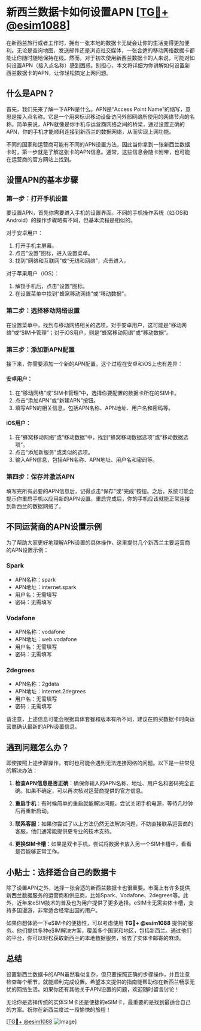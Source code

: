 # 新西兰数据卡如何设置APN [[TG💪+ @esim1088](https://t.me/s/esim1088)]

在新西兰旅行或者工作时，拥有一张本地的数据卡无疑会让你的生活变得更加便利。无论是查询地图、发送邮件还是浏览社交媒体，一张合适的移动网络数据卡都能让你随时随地保持在线。然而，对于初次使用新西兰数据卡的人来说，可能对如何设置APN（接入点名称）感到困惑。别担心，本文将详细为你讲解如何设置新西兰数据卡的APN，让你轻松搞定上网问题。

## 什么是APN？

首先，我们先来了解一下APN是什么。APN是“Access Point Name”的缩写，意思是接入点名称。它是一个用来标识移动设备访问外部网络所使用的网络节点的名称。简单来说，APN就像是你手机与运营商网络之间的桥梁，通过设置正确的APN，你的手机才能顺利连接到新西兰的数据网络，从而实现上网功能。

不同的国家和运营商可能有不同的APN设置方法，因此当你拿到一张新西兰数据卡时，第一步就是了解这张卡的APN信息。通常，这些信息会随卡附带，也可能在运营商的官方网站上找到。

## 设置APN的基本步骤

### 第一步：打开手机设置

要设置APN，首先你需要进入手机的设置界面。不同的手机操作系统（如iOS和Android）的操作步骤略有不同，但基本流程是相似的。

对于安卓用户：
1. 打开手机主屏幕。
2. 点击“设置”图标，进入设置菜单。
3. 找到“网络和互联网”或“无线和网络”，点击进入。

对于苹果用户（iOS）：
1. 解锁手机后，点击“设置”图标。
2. 在设置菜单中找到“蜂窝移动网络”或“移动数据”。

### 第二步：选择移动网络设置

在设置菜单中，找到与移动网络相关的选项。对于安卓用户，这可能是“移动网络”或“SIM卡管理”；对于iOS用户，则是“蜂窝移动网络”或“移动数据”。

### 第三步：添加新APN配置

接下来，你需要添加一个新的APN配置。这个过程在安卓和iOS上也有差异：

#### 安卓用户：
1. 在“移动网络”或“SIM卡管理”中，选择你要配置的数据卡所在的SIM卡。
2. 点击“添加APN”或“新建APN”按钮。
3. 填写APN的相关信息，包括APN名称、APN地址、用户名和密码等。

#### iOS用户：
1. 在“蜂窝移动网络”或“移动数据”中，找到“蜂窝移动数据选项”或“移动数据选项”。
2. 点击“添加新服务”或类似的选项。
3. 输入APN信息，包括APN名称、APN地址、用户名和密码等。

### 第四步：保存并激活APN

填写完所有必要的APN信息后，记得点击“保存”或“完成”按钮。之后，系统可能会提示你重启手机以应用新的APN设置。重启完成后，你的手机应该就能正常连接到新西兰的数据网络了。

## 不同运营商的APN设置示例

为了帮助大家更好地理解APN设置的具体操作，这里提供几个新西兰主要运营商的APN设置示例：

### Spark
- APN名称：spark
- APN地址：internet.spark
- 用户名：无需填写
- 密码：无需填写

### Vodafone
- APN名称：vodafone
- APN地址：web.vodafone
- 用户名：无需填写
- 密码：无需填写

### 2degrees
- APN名称：2gdata
- APN地址：internet.2degrees
- 用户名：无需填写
- 密码：无需填写

请注意，上述信息可能会根据具体套餐和版本有所不同，建议在购买数据卡时向运营商确认最新的APN设置信息。

## 遇到问题怎么办？

即使按照上述步骤操作，有时也可能会遇到无法连接网络的问题。以下是一些常见的解决办法：

1. **检查APN信息是否正确**：确保你输入的APN名称、地址、用户名和密码完全正确。如果不确定，可以再次核对运营商提供的官方信息。
   
2. **重启手机**：有时候简单的重启就能解决问题。尝试关闭手机电源，等待几秒钟后再重新启动。

3. **联系客服**：如果你尝试了以上方法仍然无法解决问题，不妨直接联系运营商的客服，他们通常能提供更专业的技术支持。

4. **更换SIM卡槽**：如果是双卡手机，尝试将数据卡放入另一个SIM卡槽中，看看是否能够正常工作。

## 小贴士：选择适合自己的数据卡

除了设置APN之外，选择一张合适的新西兰数据卡也很重要。市面上有许多提供新西兰数据服务的运营商和供应商，比如Spark、Vodafone、2degrees等。此外，近年来eSIM技术的普及也为用户提供了更多选择。eSIM卡无需实体卡槽，支持多国漫游，非常适合经常出国的用户。

如果你想体验一下eSIM卡的便捷性，可以考虑使用 **TG💪+ @esim1088** 提供的服务。他们提供多种eSIM解决方案，覆盖多个国家和地区，包括新西兰。通过他们的平台，你可以轻松获取新西兰的本地数据服务，省去了实体卡邮寄的麻烦。

## 总结

设置新西兰数据卡的APN虽然看似复杂，但只要按照正确的步骤操作，并且注意检查每个细节，就能顺利完成设置。希望本文提供的指南能帮助你在新西兰畅享无忧的网络生活。如果你还有其他关于APN设置的问题，欢迎随时留言讨论！

无论你是选择传统的实体SIM卡还是便捷的eSIM卡，最重要的是找到最适合自己的方案。祝你在新西兰度过一段愉快的旅程！

[[TG💪+ @esim1088](https://t.me/s/esim1088) ![Image](https://i.postimg.cc/4NQfJmqS/Snipaste-2025-05-13-00-14-12.png)]